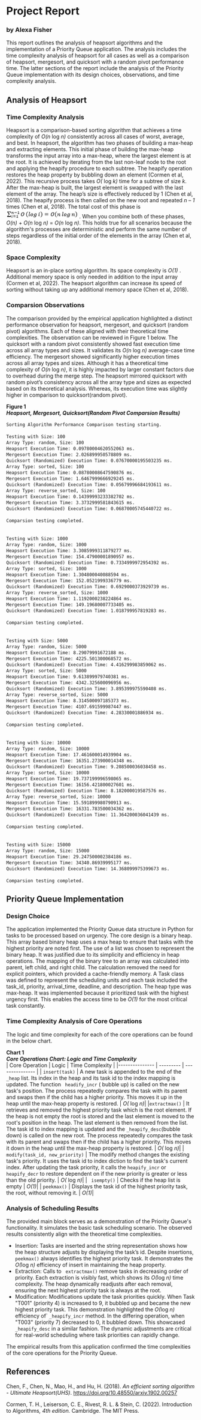 # Project Report 
### by Alexa Fisher

This report outlines the analysis of heapsort algorithms and the implementation of a Priority Queue application. The analysis includes the time complexity analysis of heapsort for all cases as well as a comparison of heapsort, mergesort, and quicksort with a random pivot performance time. The latter sections of the report include the analysis of the Priority Queue implementation with its design choices, observations, and time complexity analysis.

## Analysis of Heapsort
### Time Complexity Analysis
Heapsort is a comparison-based sorting algorithm that achieves a time complexity of <em> O(n</em> log<em> n)</em> consistently across all cases of worst, average, and best. In heapsort, the algorithm has two phases of building a max-heap and extracting elements. This initial phase of building the max-heap transforms the input array into a max-heap, where the largest element is at the root. It is achieved by iterating from the last non-leaf node to the root and applying the heapify procedure to each subtree. The heapify operation restores the heap property by bubbling down an element (Cormen et al, 2022). This recursive process takes <em> O(</em> log<em> k)</em> time for a subtree of size <em>k</em>. After the max-heap is built, the largest element is swapped with the last element of the array. The heap’s size is effectively reduced by 1  (Chen et al, 2018). The heapify process is then called on the new root and repeated <em>n – 1</em> times (Chen et al, 2018). The total cost of this phase is 
![totaltime](https://github.com/alexaryanfisher/MSCS532_Assignment4/blob/main/images/totaltime.png) . When you combine both of these phases, <em> O(n)</em> + <em> O(n</em> log<em> n)</em> = <em> O(n</em> log<em> n)</em>. This holds true for all scenarios because the algorithm's processes are deterministic and perform the same number of steps regardless of the initial order of the elements in the array (Chen et al, 2018).

### Space Complexity
Heapsort is an in-place sorting algorithm. Its space complexity is <em>O(1) </em>. Additional memory space is only needed in addition to the input array (Cormen et al, 2022). The heapsort algorithm can increase its speed of sorting without taking up any additional memory space (Chen et al, 2018).

### Comparsion Observations
The comparison provided by the empirical application highlighted a distinct performance observation for heapsort, mergesort, and quicksort (random pivot) algorithms. Each of these aligned with their theoretical time complexities. The observation can be reviewed in Figure 1 below.
The quicksort with a random pivot consistently showed fast execution time across all array types and sizes. It validates its <em> O(n</em> log<em> n)</em> average-case time efficiency. The mergesort showed significantly higher execution times across all array types and sizes. Although it has a theoretical time complexity of <em> O(n</em> log<em> n)</em>, it is highly impacted by larger constant factors due to overhead during the merge step. The heapsort mirrored quicksort with random pivot’s consistency across all the array type and sizes as expected based on its theoretical analysis. Whereas, its execution time was slightly higher in comparison to quicksort(random pivot).

<strong> Figure 1</strong>
<br>
<strong><em>Heapsort, Mergesort, Quicksort(Random Pivot Comparsion Results)</em></strong>

    Sorting Algorithm Performance Comparison testing starting.

    Testing with Size: 100
    Array Type: random, Size: 100
    Heapsort Execution Time: 0.09780004620552063 ms.
    Mergesort Execution Time: 2.026899950578809 ms.
    Quicksort (Randomized) Execution Time: 0.07670000195503235 ms.
    Array Type: sorted, Size: 100
    Heapsort Execution Time: 0.08780008647590876 ms.
    Mergesort Execution Time: 1.6467999666929245 ms.
    Quicksort (Randomized) Execution Time: 0.05679996684193611 ms.
    Array Type: reverse_sorted, Size: 100
    Heapsort Execution Time: 0.14399993233382702 ms.
    Mergesort Execution Time: 3.3732999581843615 ms.
    Quicksort (Randomized) Execution Time: 0.06870005745440722 ms.

    Comparsion testing completed.


    Testing with Size: 1000
    Array Type: random, Size: 1000
    Heapsort Execution Time: 3.3085999311879277 ms.
    Mergesort Execution Time: 154.47900001890957 ms.
    Quicksort (Randomized) Execution Time: 0.7334999972954392 ms.
    Array Type: sorted, Size: 1000
    Heapsort Execution Time: 1.304800040088594 ms.
    Mergesort Execution Time: 152.0521999336779 ms.
    Quicksort (Randomized) Execution Time: 0.6929000373929739 ms.
    Array Type: reverse_sorted, Size: 1000
    Heapsort Execution Time: 1.1192000238224864 ms.
    Mergesort Execution Time: 149.19680007733405 ms.
    Quicksort (Randomized) Execution Time: 1.018799957819283 ms.

    Comparsion testing completed.


    Testing with Size: 5000
    Array Type: random, Size: 5000
    Heapsort Execution Time: 8.29079991672188 ms.
    Mergesort Execution Time: 4225.501300068572 ms.
    Quicksort (Randomized) Execution Time: 4.416299983859062 ms.
    Array Type: sorted, Size: 5000
    Heapsort Execution Time: 9.613899979740381 ms.
    Mergesort Execution Time: 4342.325600096956 ms.
    Quicksort (Randomized) Execution Time: 3.895399975590408 ms.
    Array Type: reverse_sorted, Size: 5000
    Heapsort Execution Time: 8.314500097185373 ms.
    Mergesort Execution Time: 4107.691599987447 ms.
    Quicksort (Randomized) Execution Time: 4.28330001886934 ms.

    Comparsion testing completed.


    Testing with Size: 10000
    Array Type: random, Size: 10000
    Heapsort Execution Time: 17.461600014939904 ms.
    Mergesort Execution Time: 16351.273900014348 ms.
    Quicksort (Randomized) Execution Time: 9.208500036038458 ms.
    Array Type: sorted, Size: 10000
    Heapsort Execution Time: 19.737199996598065 ms.
    Mergesort Execution Time: 16156.421800027601 ms.
    Quicksort (Randomized) Execution Time: 8.182000019587576 ms.
    Array Type: reverse_sorted, Size: 10000
    Heapsort Execution Time: 15.591899980790913 ms.
    Mergesort Execution Time: 16331.783500034362 ms.
    Quicksort (Randomized) Execution Time: 11.364200036041439 ms.

    Comparsion testing completed.


    Testing with Size: 15000
    Array Type: random, Size: 15000
    Heapsort Execution Time: 29.247500002384186 ms.
    Mergesort Execution Time: 34340.86939995177 ms.
    Quicksort (Randomized) Execution Time: 14.368099975399673 ms.

    Comparsion testing completed.


## Priority Queue Implementation
### Design Choice
The application implemented the Priority Queue data structure in Python for tasks to be processed based on urgency. The core design is a binary heap. This array based binary heap uses a max heap to ensure that tasks with the highest priority are noted first.
The use of a list was chosen to represent the binary heap. It was justified due to its simplicity and efficiency in heap operations.  The mapping of the binary tree to an array was calculated into parent, left child, and right child. The calculation removed the need for explicit pointers, which provided a cache-friendly memory.
A Task class was defined to represent the scheduling units and each task included the task_id, priority, arrival_time, deadline, and description.  The heap type was max-heap. It was implemented because it prioritized task with the highest urgency first. This enables the access time to be <em>O(1)</em> for the most critical task constantly.  

### Time Complexity Analysis of Core Operations
The logic and time complexity for each of the core operations can be found in the below chart.

<strong>Chart 1</strong>
<br>
<strong><em>Core Operations Chart: Logic and Time Complexity</em></strong>
<br>
| Core Operation |   Logic   | Time Complexity |
|--------------- | --------- | --------------- |
| ```insert(task)``` |  A new task is appended to the end of the ```_heap``` list. Its  index in the heap and its task id to the index mapping is updated. The function ``` headify_incr``` ( bubble up) is called on the new task's position. The process repeatedly compares the task with its parent and swaps then if the child has a higher priority. This moves it up in the heap until the max-heap property is restored. | <em>O(</em> log <em>n)</em>|
|```extractmax()``` | It retrieves and removed the highest priority task which is the root element. If the heap is not empty the root is stored and the last element is moved to the root's position in the heap. The last element is then removed from the list. The task id to index mapping is updated and the ```_heapify_desc```(bubble down) is called on the new root. The process repeatedly compares the task with its parent and swaps then if the child has a higher priority. This moves it down in the heap until the max-heap property is restored. | <em>O(</em> log <em>n)</em>|
|``` modify(task_id, new_priority)``` | The modify method changes the existing task's priority. It uses the task id to index diction to find the task's current index. After updating the task priority, it calls the ```heapify_incr``` or ```heapify_decr``` to restore dependent on if the new priority is greater or less than the old priority. | <em>O(</em> log <em>n)</em>|
| ``` isempty()``` | Checks if the heap list is empty | <em>O(1)</em>|
| ```peekmax()``` | Displays the task id of the highest priority task, the root, without removing it. | <em>O(1)</em>|

### Analysis of Scheduling Results
The provided main block serves as a demonstration of the Priority Queue's functionality. It simulates the basic task scheduling scenario. The observed results consistently align with the theoretical time complexities.

* Insertion: Tasks are inserted and the string representation shows how the heap structure adjusts by displaying the task’s id. Despite insertions,``` peekmax()``` always identifies the highest priority task. It demonstrates the <em>O(</em>log <em>n)</em> efficiency of insert in maintaining the heap property.
* Extraction: Calls to ``` extractmax()``` remove tasks in decreasing order of priority. Each extraction is visibly fast, which shows its <em>O(</em>log <em>n)</em> time complexity. The heap dynamically readjusts after each removal, ensuring the next highest priority task is always at the root.
* Modification: Modifications update the task priorities quickly. When Task "T001" (priority 4) is increased to 9, it bubbled up and became the new highest priority task. This demonstration highlighted the  <em>O(</em>log <em>n)</em> efficiency of` ``` _heapify_incr ``` method. In the differing operation, when "T003" (priority 7) decreased to 0, it bubbled down. This showcased ``` _heapify_desc ``` in a similar fashion. The dynamic adjustments are critical for real-world scheduling where task priorities can rapidly change.

The empirical results from this application confirmed the time complexities of the core operations for the Priority Queue.

## References
Chen, F., Chen, N., Mao, H., and Hu, H. (2018). <em>An efficient sorting algorithm - Ultimate Heapsort(UHS)</em>. https://doi.org/10.48550/arxiv.1902.00257

Cormen, T. H., Leiserson, C. E., Rivest, R. L. & Stein, C. (2022). Introduction to Algorithms<em>, 4th edition.</em> Cambridge. The MIT Press.





